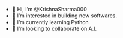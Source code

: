 - 👋 Hi, I’m @KrishnaSharma000
- 👀 I’m interested in building new softwares.
- 🌱 I’m currently learning Python
- 💞️ I’m looking to collaborate on A.I.
